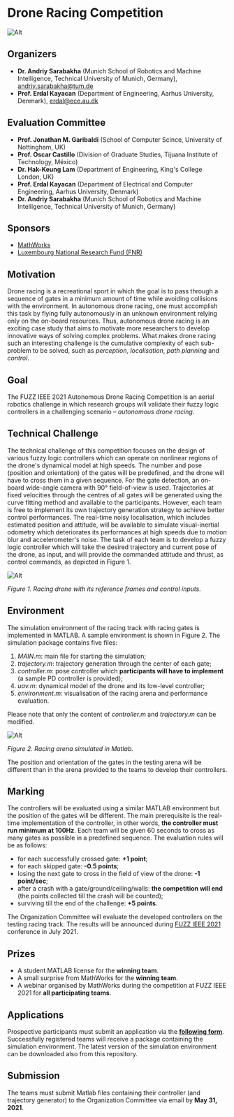 # Drone Racing Competition

![Alt](https://sarabakha.info/images/fuzz_ieee_2021/racing_drone.jpg)
			
## Organizers
- **Dr. Andriy Sarabakha** (Munich School of Robotics and Machine Intelligence, Technical University of Munich, Germany), andriy.sarabakha@tum.de
- **Prof. Erdal Kayacan** (Department of Engineering, Aarhus University, Denmark), erdal@ece.au.dk

## Evaluation Committee
- **Prof. ‪Jonathan M. Garibaldi**‬ (School of Computer Scince, University of Nottingham, UK)
- **Prof. Oscar Castillo** (Division of Graduate Studies, Tijuana Institute of Technology, México)
- **Dr. Hak-Keung Lam** (Department of Engineering, King's College London, UK)
- **Prof. Erdal Kayacan** (Department of Electrical and Computer Engineering, Aarhus University, Denmark)
- **Dr. Andriy Sarabakha** (Munich School of Robotics and Machine Intelligence, Technical University of Munich, Germany)

## Sponsors
- [MathWorks](https://mathworks.com/)
- [Luxembourg National Research Fund (FNR)](https://www.fnr.lu/)
			
## Motivation
Drone racing is a recreational sport in which the goal is to pass through a sequence of gates in a minimum amount of time while avoiding collisions with the environment. In autonomous drone racing, one must accomplish this task by flying fully autonomously in an unknown environment relying only on the on-board resources. Thus, autonomous drone racing is an exciting case study that aims to motivate more researchers to develop innovative ways of solving complex problems. What makes drone racing such an interesting challenge is the cumulative complexity of each sub-problem to be solved, such as _perception_, _localisation_, _path planning_ and _control_.
			
## Goal
The FUZZ IEEE 2021 Autonomous Drone Racing Competition is an aerial robotics challenge in which research groups will validate their fuzzy logic controllers in a challenging scenario – _autonomous drone racing_.
			
## Technical Challenge
The technical challenge of this competition focuses on the design of various fuzzy logic controllers which can operate on nonlinear regions of the drone's dynamical model at high speeds. The number and pose (position and orientation) of the gates will be predefined, and the drone will have to cross them in a given sequence. For the gate detection, an on-board wide-angle camera with 90° field-of-view is used. Trajectories at fixed velocities through the centres of all gates will be generated using the curve fitting method and available to the participants. However, each team is free to implement its own trajectory generation strategy to achieve better control performances. The real-time noisy localisation, which includes estimated position and attitude, will be available to simulate visual-inertial odometry which deteriorates its performances at high speeds due to motion blur and accelerometer's noise. The task of each team is to develop a fuzzy logic controller which will take the desired trajectory and current pose of the drone, as input, and will provide the commanded attitude and thrust, as control commands, as depicted in Figure 1.

![Alt](https://sarabakha.info/images/fuzz_ieee_2021/drone.jpg)

*Figure 1. Racing drone with its reference frames and control inputs.*
			
## Environment
The simulation environment of the racing track with racing gates is implemented in MATLAB. A sample environment is shown in Figure 2. The simulation package contains five files:
1. *MAIN.m*: main file for starting the simulation;
2. *trajectory.m*: trajectory generation through the center of each gate;    
3. *controller.m*: pose controller which **participants will have to implement** (a sample PD controller is provided);
4. *uav.m*: dynamical model of the drone and its low-level controller;
5. *environment.m*: visualisation of the racing arena and performance evaluation.

Please note that only the content of *controller.m* and *trajectory.m* can be modified.

![Alt](https://sarabakha.info/images/fuzz_ieee_2021/arena.gif)

*Figure 2. Racing arena simulated in Matlab.*

The position and orientation of the gates in the testing arena will be different than in the arena provided to the teams to develop their controllers.
			
## Marking
The controllers will be evaluated using a similar MATLAB environment but the position of the gates will be different. The main prerequisite is the real-time implementation of the controller, in other words, **the controller must run minimum at 100Hz**. Each team will be given 60 seconds to cross as many gates as possible in a predefined sequence. The evaluation rules will be as follows:
- for each successfully crossed gate: **+1 point**;
- for each skipped gate: **-0.5 points**;
- losing the next gate to cross in the field of view of the drone: **-1 point/sec**;
- after a crash with a gate/ground/ceiling/walls: **the competition will end** (the points collected till the crash will be counted);
- surviving till the end of the challenge: **+5 points**.

The Organization Committee will evaluate the developed controllers on the testing racing track. The results will be announced during [FUZZ IEEE 2021](https://attend.ieee.org/fuzzieee-2021/) conference in July 2021.
            
## Prizes
- A student MATLAB license for the **winning team**.
- A small surprise from MathWorks for the **winning team**.
- A webinar organised by MathWorks during the competition at FUZZ IEEE 2021 for **all participating teams**.
            
## Applications
Prospective participants must submit an application via the [**following form**](https://forms.gle/LHfwawWpHx5MkVVGA). Successfully registered teams will receive a package containing the simulation environment. The latest version of the simulation environment can be downloaded also from this repository.
			
## Submission
The teams must submit Matlab files containing their controller (and trajectory generator) to the Organization Committee via email by **May 31, 2021**.
